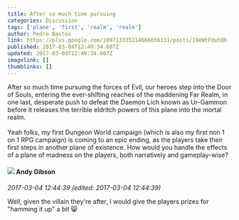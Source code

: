 ```yaml
---
title: After so much time pursuing
categories: Discussion
tags: ['plane', 'first', 'realm', 'realm']
author: Pedro Bastos
link: https://plus.google.com/109713335214666656131/posts/19eWtFdxhQh
published: 2017-03-04T12:40:34.607Z
updated: 2017-03-04T12:40:34.607Z
imagelink: []
thumblinks: []
---
```


After so much time pursuing the forces of Evil, our heroes step into the Door of Souls, entering the ever-shifting reaches of the maddening Far Realm, in one last, desperate push to defeat the Daemon Lich known as Ur-Gammon before it releases the terrible eldritch powers of this plane into the mortal realm.<br /><br />Yeah folks, my first Dungeon World campaign (which is also my first non 1 on 1 RPG campaign) is coming to an epic ending, as the players take their first steps in another plane of existence. How would you handle the effects of a plane of madness on the players, both narratively and gameplay-wise?
<div id='comment z13ffflamtehcqwkkxnqcjw45rb0dlkc1'>
  <h4><img src='{{site.baseurl}}//images/avatars/102943183382676325519_photo.jpg'> Andy Gibson</h4>
      <p><cite>2017-03-04 12:44:39 (edited: 2017-03-04 12:44:39)</cite></p>
        <p>Well, given the villain they&#39;re after, I would give the players prizes for &quot;hamming it up&quot; a bit 😸</p>
</div>
        